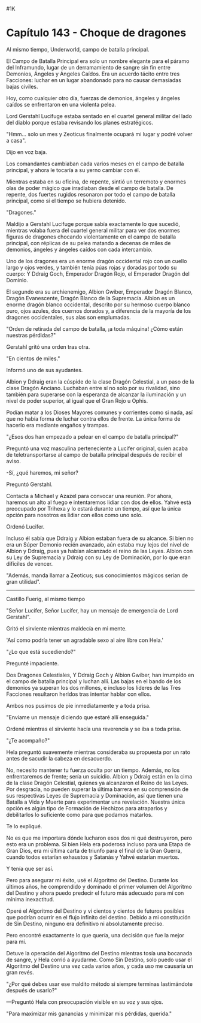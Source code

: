 
#1K 

# Capítulo 143 - Choque de dragones


Al mismo tiempo, Underworld, campo de batalla principal.

El Campo de Batalla Principal era solo un nombre elegante para el páramo del Inframundo, lugar de un derramamiento de sangre sin fin entre Demonios, Ángeles y Ángeles Caídos. Era un acuerdo tácito entre tres Facciones: luchar en un lugar abandonado para no causar demasiadas bajas civiles.

Hoy, como cualquier otro día, fuerzas de demonios, ángeles y ángeles caídos se enfrentaron en una violenta pelea.

Lord Gerstahl Lucifuge estaba sentado en el cuartel general militar del lado del diablo porque estaba revisando los planes estratégicos.

"Hmm... solo un mes y Zeoticus finalmente ocupará mi lugar y podré volver a casa".

Dijo en voz baja.

Los comandantes cambiaban cada varios meses en el campo de batalla principal, y ahora le tocaría a su yerno cambiar con él.

Mientras estaba en su oficina, de repente, sintió un terremoto y enormes olas de poder mágico que irradiaban desde el campo de batalla. De repente, dos fuertes rugidos resonaron por todo el campo de batalla principal, como si el tiempo se hubiera detenido.

"Dragones."

Maldijo a Gerstahl Lucifuge porque sabía exactamente lo que sucedió, mientras volaba fuera del cuartel general militar para ver dos enormes figuras de dragones chocando violentamente en el campo de batalla principal, con réplicas de su pelea matando a decenas de miles de demonios, ángeles y ángeles caídos con cada intercambio.

Uno de los dragones era un enorme dragón occidental rojo con un cuello largo y ojos verdes, y también tenía púas rojas y doradas por todo su cuerpo: Y Ddraig Goch, Emperador Dragón Rojo, el Emperador Dragón del Dominio.

El segundo era su archienemigo, Albion Gwiber, Emperador Dragón Blanco, Dragón Evanescente, Dragón Blanco de la Supremacía. Albion es un enorme dragón blanco occidental, descrito por su hermoso cuerpo blanco puro, ojos azules, dos cuernos dorados y, a diferencia de la mayoría de los dragones occidentales, sus alas son emplumadas.

"Orden de retirada del campo de batalla, ¡a toda máquina! ¿Cómo están nuestras pérdidas?"

Gerstahl gritó una orden tras otra.

"En cientos de miles."

Informó uno de sus ayudantes.

Albion y Ddraig eran la cúspide de la clase Dragón Celestial, a un paso de la clase Dragón Anciano. Luchaban entre sí no solo por su rivalidad, sino también para superarse con la esperanza de alcanzar la iluminación y un nivel de poder superior, al igual que el Gran Rojo u Ophis.

Podían matar a los Dioses Mayores comunes y corrientes como si nada, así que no había forma de luchar contra ellos de frente. La única forma de hacerlo era mediante engaños y trampas.

"¿Esos dos han empezado a pelear en el campo de batalla principal?"

Preguntó una voz masculina perteneciente a Lucifer original, quien acaba de teletransportarse al campo de batalla principal después de recibir el aviso.

-Sí, ¿qué haremos, mi señor?

Preguntó Gerstahl.

Contacta a Michael y Azazel para convocar una reunión. Por ahora, haremos un alto al fuego e intentaremos lidiar con dos de ellos. Yahvé está preocupado por Trihexa y lo estará durante un tiempo, así que la única opción para nosotros es lidiar con ellos como uno solo.

Ordenó Lucifer.

Incluso él sabía que Ddraig y Albion estaban fuera de su alcance. Si bien no era un Súper Demonio recién avanzado, aún estaba muy lejos del nivel de Albion y Ddraig, pues ya habían alcanzado el reino de las Leyes. Albion con su Ley de Supremacía y Ddraig con su Ley de Dominación, por lo que eran difíciles de vencer.

"Además, manda llamar a Zeoticus; sus conocimientos mágicos serían de gran utilidad".

***

Castillo Fuerig, al mismo tiempo

"Señor Lucifer, Señor Lucifer, hay un mensaje de emergencia de Lord Gerstahl".

Gritó el sirviente mientras maldecía en mi mente.

'Así como podría tener un agradable sexo al aire libre con Hela.'

"¿Lo que está sucediendo?"

Pregunté impaciente.

Dos Dragones Celestiales, Y Ddraig Goch y Albion Gwiber, han irrumpido en el campo de batalla principal y luchan allí. Las bajas en el bando de los demonios ya superan los dos millones, e incluso los líderes de las Tres Facciones resultaron heridos tras intentar hablar con ellos.

Ambos nos pusimos de pie inmediatamente y a toda prisa.

"Envíame un mensaje diciendo que estaré allí enseguida."

Ordené mientras el sirviente hacía una reverencia y se iba a toda prisa.

"¿Te acompaño?"

Hela preguntó suavemente mientras consideraba su propuesta por un rato antes de sacudir la cabeza en desacuerdo.

No, necesito mantener tu fuerza oculta por un tiempo. Además, no los enfrentaremos de frente; sería un suicidio. Albion y Ddraig están en la cima de la clase Dragón Celestial, quienes ya alcanzaron el Reino de las Leyes. Por desgracia, no pueden superar la última barrera en su comprensión de sus respectivas Leyes de Supremacía y Dominación, así que tienen una Batalla a Vida y Muerte para experimentar una revelación. Nuestra única opción es algún tipo de Formación de Hechizos para atraparlos y debilitarlos lo suficiente como para que podamos matarlos.

Te lo expliqué.

No es que me importara dónde lucharon esos dos ni qué destruyeron, pero esto era un problema. Si bien Hela era poderosa incluso para una Etapa de Gran Dios, era mi última carta de triunfo para el final de la Gran Guerra, cuando todos estarían exhaustos y Satanás y Yahvé estarían muertos.

Y tenía que ser así.

Pero para asegurar mi éxito, usé el Algoritmo del Destino. Durante los últimos años, he comprendido y dominado el primer volumen del Algoritmo del Destino y ahora puedo predecir el futuro más adecuado para mí con mínima inexactitud.

Operé el Algoritmo del Destino y vi cientos y cientos de futuros posibles que podrían ocurrir en el flujo infinito del destino. Debido a mi constitución de Sin Destino, ninguno era definitivo ni absolutamente preciso.

Pero encontré exactamente lo que quería, una decisión que fue la mejor para mí.

Detuve la operación del Algoritmo del Destino mientras tosía una bocanada de sangre, y Hela corrió a ayudarme. Como Sin Destino, solo puedo usar el Algoritmo del Destino una vez cada varios años, y cada uso me causaría un gran revés.

"¿Por qué debes usar ese maldito método si siempre terminas lastimándote después de usarlo?"

—Preguntó Hela con preocupación visible en su voz y sus ojos.

"Para maximizar mis ganancias y minimizar mis pérdidas, querida."